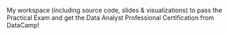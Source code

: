 My workspace (including source code, slides & visualizations) to pass the Practical Exam and get the Data Analyst Professional Certification from DataCamp!
